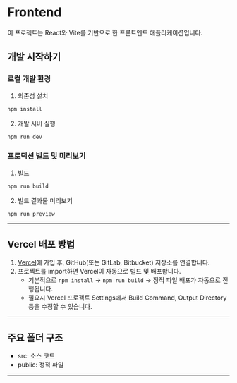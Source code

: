 # Frontend

이 프로젝트는 React와 Vite를 기반으로 한 프론트엔드 애플리케이션입니다.

## 개발 시작하기

### 로컬 개발 환경

1. 의존성 설치

```bash
npm install
```

2. 개발 서버 실행

```bash
npm run dev
```


### 프로덕션 빌드 및 미리보기

1. 빌드

```bash
npm run build
```

2. 빌드 결과물 미리보기

```bash
npm run preview
```


---

## Vercel 배포 방법

1. [Vercel](https://vercel.com/)에 가입 후, GitHub(또는 GitLab, Bitbucket) 저장소를 연결합니다.
2. 프로젝트를 import하면 Vercel이 자동으로 빌드 및 배포합니다.
   - 기본적으로 `npm install` → `npm run build` → 정적 파일 배포가 자동으로 진행됩니다.
   - 필요시 Vercel 프로젝트 Settings에서 Build Command, Output Directory 등을 수정할 수 있습니다.

---

## 주요 폴더 구조
- src: 소스 코드
- public: 정적 파일

---
